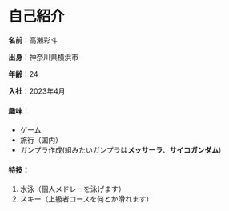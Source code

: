 # 自己紹介
**名前**：高瀬彩斗

**出身**：神奈川県横浜市

**年齢**：24

**入社**：2023年4月

#### 趣味：
- ゲーム
- 旅行（国内）
- ガンプラ作成(組みたいガンプラは**メッサーラ**、**サイコガンダム**)

#### 特技：
1. 水泳（個人メドレーを泳げます）
2. スキー（上級者コースを何とか滑れます）